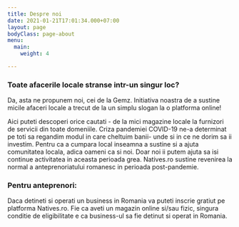 ```yaml
---
title: Despre noi
date: 2021-01-21T17:01:34.000+07:00
layout: page
bodyClass: page-about
menu:
  main:
    weight: 4

---
```

### Toate afacerile locale stranse intr-un singur loc? 
Da, asta ne propunem noi, cei de la Gemz.
Initiativa noastra de a sustine micile afaceri locale a trecut de la un simplu slogan la o platforma online!

Aici puteti descoperi orice cautati - de la mici magazine locale la furnizori de servicii din toate domeniile.
Criza pandemiei COVID-19 ne-a determinat pe toti sa regandim modul in care cheltuim banii- unde si in ce ne dorim sa ii investim. Pentru ca a cumpara local inseamna a sustine si a ajuta comunitatea locala, adica oameni ca si noi. Doar noi ii putem ajuta sa isi continue activitatea in aceasta perioada grea.
Natives.ro sustine revenirea la normal a anteprenoriatului romanesc in perioada post-pandemie.

### Pentru anteprenori:
Daca detineti si operati un business in Romania va puteti inscrie gratiut pe platforma Natives.ro. Fie ca aveti un magazin online si/sau fizic, singura conditie de eligibilitate e ca business-ul sa fie detinut si operat in Romania.